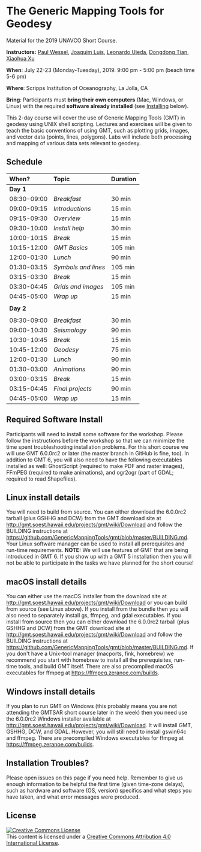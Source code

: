 # The Generic Mapping Tools for Geodesy

Material for the 2019 UNAVCO Short Course.

**Instructors:** 
[Paul Wessel](http://www.soest.hawaii.edu/wessel/), 
[Joaquim Luis](http://w3.ualg.pt/~jluis/),
[Leonardo Uieda](http://www.leouieda.com),
[Dongdong Tian](https://msu.edu/~tiandong/),
[Xiaohua Xu](https://www.researchgate.net/profile/Xiaohua_Xu7)

**When**:
July 22-23 (Monday-Tuesday), 2019. 9:00 pm - 5:00 pm (beach time 5-6 pm)

**Where**:
Scripps Institution of Oceanography, La Jolla, CA

**Bring**:
Participants must **bring their own computers** (Mac, Windows, or Linux) with the
required **software already installed** (see [Installing](installing) below).

This 2-day course will cover the use of Generic Mapping Tools (GMT) in geodesy 
using UNIX shell scripting. Lectures and exercises will be given to teach the 
basic conventions of using GMT, such as plotting grids, images, and vector data 
(points, lines, polygons). Labs will include both processing and mapping of 
various data sets relevant to geodesy.

## Schedule

|  **When?**  | **Topic** | **Duration** |
|:------------|:----------|:-------------|
| **Day 1**   | | |
| 08:30-09:00 | *Breakfast*     | 30 min |
| 09:00-09:15 | *Introductions* | 15 min |
| 09:15-09:30 | *Overview*      | 15 min |
| 09:30-10:00 | *Install help*  | 30 min |
| 10:00-10:15 | *Break*         | 15 min |
| 10:15-12:00 | *GMT Basics*    | 105 min |
| 12:00-01:30 | *Lunch*      | 90 min |
| 01:30-03:15 | *Symbols and lines*      | 105 min |
| 03:15-03:30 | *Break*         | 15 min |
| 03:30-04:45 | *Grids and images*      | 105 min |
| 04:45-05:00 | *Wrap up*         | 15 min |
|  | |
| **Day 2** | | |
|  | | |
| 08:30-09:00 | *Breakfast*     | 30 min |
| 09:00-10:30 | *Seismology* | 90 min |
| 10:30-10:45 | *Break*      | 15 min |
| 10:45-12:00 | *Geodesy*  | 75 min |
| 12:00-01:30 | *Lunch*      | 90 min |
| 01:30-03:00 | *Animations*      | 90 min |
| 03:00-03:15 | *Break*         | 15 min |
| 03:15-04:45 | *Final projects*      | 90 min |
| 04:45-05:00 | *Wrap up*         | 15 min |

## Required Software Install

Participants will need to install some software for the workshop.
Please follow the instructions before the workshop so that we can 
minimize the time spent troubleshooting installation problems.  For
this short course we will use GMT 6.0.0rc2 or later (the master
branch in GitHub is fine, too).  In addition to GMT 6, you will also need to have the
following executables installed as well: GhostScript (required to
make PDF and raster images), FFmPEG (required to make animations),
and ogr2ogr (part of GDAL; required to read Shapefiles).

## Linux install details

You will need to build from source.  You can either download the
6.0.0rc2 tarball (plus GSHHG and DCW) from the GMT download site at
http://gmt.soest.hawaii.edu/projects/gmt/wiki/Download and follow
the BUILDING instructions at https://github.com/GenericMappingTools/gmt/blob/master/BUILDING.md.
Your Linux software manager can be used to install all prerequisites and run-time requirements.
**NOTE:** We will use features of GMT that are being introduced in GMT 6.  If you
show up with a GMT 5 installation then you will not be able to participate in the
tasks we have planned for the short course!

## macOS install details

You can either use the macOS installer from the download site at
http://gmt.soest.hawaii.edu/projects/gmt/wiki/Download or you can
build from source (see Linux above).  If you install from the bundle
then you will also need to separately install gs, ffmpeg, and gdal executables.
If you install from source then you can either download the
6.0.0rc2 tarball (plus GSHHG and DCW) from the GMT download site at
http://gmt.soest.hawaii.edu/projects/gmt/wiki/Download and follow
the BUILDING instructions at https://github.com/GenericMappingTools/gmt/blob/master/BUILDING.md.
If you don't have a Unix-tool manager (macports, fink, homebrew) we recommend
you start with homebrew to install all the prerequisites, run-time tools, and
build GMT itself.  There are also precompiled macOS executables for ffmpeg at
https://ffmpeg.zeranoe.com/builds.

## Windows install details

If you plan to run GMT on Windows (this probably means you are not attending
the GMTSAR short course later in the week) then you need use the 6.0.0rc2 Windows installer
available at http://gmt.soest.hawaii.edu/projects/gmt/wiki/Download.  It will install
GMT, GSHHG, DCW, and GDAL.  However, you will still need to install gswin64c and ffmpeg.
There are precompiled Windows executables for ffmpeg at https://ffmpeg.zeranoe.com/builds.

## Installation Troubles?

Please open issues on this page if you need help.  Remember to give us enough information to be
helpful the first time (given time-zone delays), such as hardware and software (OS, version)
specifics and what steps you have taken, and what error messages were produced.

## License

<a rel="license" href="http://creativecommons.org/licenses/by/4.0/"><img alt="Creative Commons License" style="border-width:0" src="https://i.creativecommons.org/l/by/4.0/88x31.png" /></a><br />This content is licensed under a
<a rel="license" href="http://creativecommons.org/licenses/by/4.0/">Creative Commons Attribution 4.0 International License</a>.
